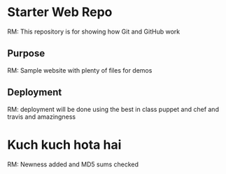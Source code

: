 # Starter Web Repo

RM: This repository is for showing how Git and GitHub work

## Purpose

RM: Sample website with plenty of files for demos

## Deployment

RM: deployment will be done using the best in class puppet and chef and travis and amazingness

# Kuch kuch hota hai

RM: Newness added and MD5 sums checked
